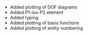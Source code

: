- Added plotting of DOF diagrams
- Added P1-iso-P2 element
- Added typing
- Added plotting of basis functions
- Added plotting of entity numbering
